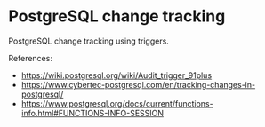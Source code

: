 # PostgreSQL change tracking

PostgreSQL change tracking using triggers.

References:

- https://wiki.postgresql.org/wiki/Audit_trigger_91plus
- https://www.cybertec-postgresql.com/en/tracking-changes-in-postgresql/
- https://www.postgresql.org/docs/current/functions-info.html#FUNCTIONS-INFO-SESSION
